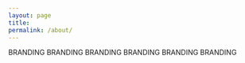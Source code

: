 ```yaml
---
layout: page
title:
permalink: /about/
---
```


BRANDING BRANDING BRANDING BRANDING BRANDING BRANDING